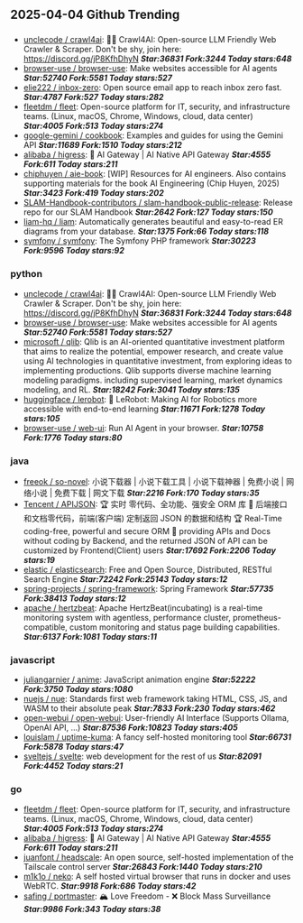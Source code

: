 ## 2025-04-04 Github Trending

### 
* [unclecode / crawl4ai](https://github.com/unclecode/crawl4ai): 🚀🤖 Crawl4AI: Open-source LLM Friendly Web Crawler & Scraper. Don't be shy, join here: https://discord.gg/jP8KfhDhyN ***Star:36831 Fork:3244 Today stars:648***
* [browser-use / browser-use](https://github.com/browser-use/browser-use): Make websites accessible for AI agents ***Star:52740 Fork:5581 Today stars:527***
* [elie222 / inbox-zero](https://github.com/elie222/inbox-zero): Open source email app to reach inbox zero fast. ***Star:4787 Fork:527 Today stars:282***
* [fleetdm / fleet](https://github.com/fleetdm/fleet): Open-source platform for IT, security, and infrastructure teams. (Linux, macOS, Chrome, Windows, cloud, data center) ***Star:4005 Fork:513 Today stars:274***
* [google-gemini / cookbook](https://github.com/google-gemini/cookbook): Examples and guides for using the Gemini API ***Star:11689 Fork:1510 Today stars:212***
* [alibaba / higress](https://github.com/alibaba/higress): 🤖 AI Gateway | AI Native API Gateway ***Star:4555 Fork:611 Today stars:211***
* [chiphuyen / aie-book](https://github.com/chiphuyen/aie-book): [WIP] Resources for AI engineers. Also contains supporting materials for the book AI Engineering (Chip Huyen, 2025) ***Star:3423 Fork:419 Today stars:202***
* [SLAM-Handbook-contributors / slam-handbook-public-release](https://github.com/SLAM-Handbook-contributors/slam-handbook-public-release): Release repo for our SLAM Handbook ***Star:2642 Fork:127 Today stars:150***
* [liam-hq / liam](https://github.com/liam-hq/liam): Automatically generates beautiful and easy-to-read ER diagrams from your database. ***Star:1375 Fork:66 Today stars:118***
* [symfony / symfony](https://github.com/symfony/symfony): The Symfony PHP framework ***Star:30223 Fork:9596 Today stars:92***

### python
* [unclecode / crawl4ai](https://github.com/unclecode/crawl4ai): 🚀🤖 Crawl4AI: Open-source LLM Friendly Web Crawler & Scraper. Don't be shy, join here: https://discord.gg/jP8KfhDhyN ***Star:36831 Fork:3244 Today stars:648***
* [browser-use / browser-use](https://github.com/browser-use/browser-use): Make websites accessible for AI agents ***Star:52740 Fork:5581 Today stars:527***
* [microsoft / qlib](https://github.com/microsoft/qlib): Qlib is an AI-oriented quantitative investment platform that aims to realize the potential, empower research, and create value using AI technologies in quantitative investment, from exploring ideas to implementing productions. Qlib supports diverse machine learning modeling paradigms. including supervised learning, market dynamics modeling, and RL. ***Star:18242 Fork:3041 Today stars:135***
* [huggingface / lerobot](https://github.com/huggingface/lerobot): 🤗 LeRobot: Making AI for Robotics more accessible with end-to-end learning ***Star:11671 Fork:1278 Today stars:105***
* [browser-use / web-ui](https://github.com/browser-use/web-ui): Run AI Agent in your browser. ***Star:10758 Fork:1776 Today stars:80***

### java
* [freeok / so-novel](https://github.com/freeok/so-novel): 小说下载器 | 小说下载工具 | 小说下载神器 | 免费小说 | 网络小说 | 免费下载 | 网文下载 ***Star:2216 Fork:170 Today stars:35***
* [Tencent / APIJSON](https://github.com/Tencent/APIJSON): 🏆 实时 零代码、全功能、强安全 ORM 库 🚀 后端接口和文档零代码，前端(客户端) 定制返回 JSON 的数据和结构 🏆 Real-Time coding-free, powerful and secure ORM 🚀 providing APIs and Docs without coding by Backend, and the returned JSON of API can be customized by Frontend(Client) users ***Star:17692 Fork:2206 Today stars:19***
* [elastic / elasticsearch](https://github.com/elastic/elasticsearch): Free and Open Source, Distributed, RESTful Search Engine ***Star:72242 Fork:25143 Today stars:12***
* [spring-projects / spring-framework](https://github.com/spring-projects/spring-framework): Spring Framework ***Star:57735 Fork:38413 Today stars:12***
* [apache / hertzbeat](https://github.com/apache/hertzbeat): Apache HertzBeat(incubating) is a real-time monitoring system with agentless, performance cluster, prometheus-compatible, custom monitoring and status page building capabilities. ***Star:6137 Fork:1081 Today stars:11***

### javascript
* [juliangarnier / anime](https://github.com/juliangarnier/anime): JavaScript animation engine ***Star:52222 Fork:3750 Today stars:1080***
* [nuejs / nue](https://github.com/nuejs/nue): Standards first web framework taking HTML, CSS, JS, and WASM to their absolute peak ***Star:7833 Fork:230 Today stars:462***
* [open-webui / open-webui](https://github.com/open-webui/open-webui): User-friendly AI Interface (Supports Ollama, OpenAI API, ...) ***Star:87536 Fork:10823 Today stars:405***
* [louislam / uptime-kuma](https://github.com/louislam/uptime-kuma): A fancy self-hosted monitoring tool ***Star:66731 Fork:5878 Today stars:47***
* [sveltejs / svelte](https://github.com/sveltejs/svelte): web development for the rest of us ***Star:82091 Fork:4452 Today stars:21***

### go
* [fleetdm / fleet](https://github.com/fleetdm/fleet): Open-source platform for IT, security, and infrastructure teams. (Linux, macOS, Chrome, Windows, cloud, data center) ***Star:4005 Fork:513 Today stars:274***
* [alibaba / higress](https://github.com/alibaba/higress): 🤖 AI Gateway | AI Native API Gateway ***Star:4555 Fork:611 Today stars:211***
* [juanfont / headscale](https://github.com/juanfont/headscale): An open source, self-hosted implementation of the Tailscale control server ***Star:26843 Fork:1440 Today stars:210***
* [m1k1o / neko](https://github.com/m1k1o/neko): A self hosted virtual browser that runs in docker and uses WebRTC. ***Star:9918 Fork:686 Today stars:42***
* [safing / portmaster](https://github.com/safing/portmaster): 🏔 Love Freedom - ❌ Block Mass Surveillance ***Star:9986 Fork:343 Today stars:38***
